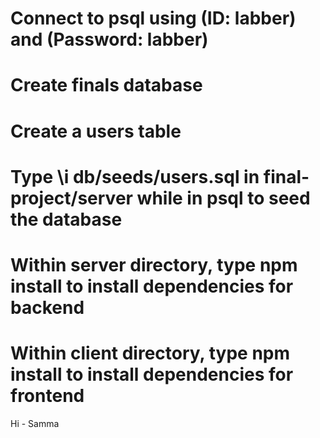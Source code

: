 # Connect to psql using (ID: labber) and (Password: labber)
# Create finals database
# Create a users table
# Type \i db/seeds/users.sql in final-project/server while in psql to seed the database

# Within server directory, type npm install to install dependencies for backend
# Within client directory, type npm install to install dependencies for frontend
 
 Hi - Samma